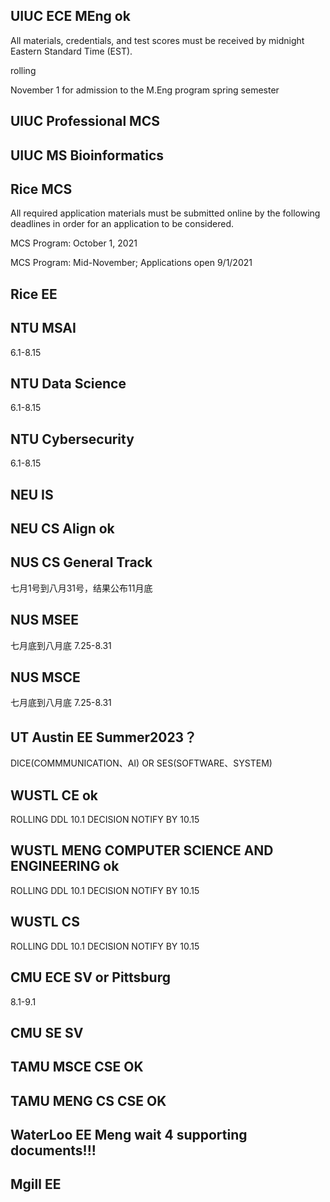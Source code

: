 ## UIUC ECE MEng **ok**
All materials, credentials, and test scores must be received by midnight Eastern Standard Time (EST).

rolling

November 1 for admission to the M.Eng program spring semester

## UIUC Professional MCS

## UIUC MS Bioinformatics

## Rice MCS 

All required application materials must be submitted online by the following deadlines in order for an application to be considered.

MCS Program: October 1, 2021

MCS Program: Mid-November; Applications open 9/1/2021

## Rice EE

## NTU MSAI
6.1-8.15
## NTU Data Science
6.1-8.15
## NTU Cybersecurity
6.1-8.15
## NEU IS

## NEU CS Align ok

## NUS CS General Track
七月1号到八月31号，结果公布11月底
## NUS MSEE
七月底到八月底 7.25-8.31
## NUS MSCE
七月底到八月底 7.25-8.31

## UT Austin EE Summer2023？
DICE(COMMMUNICATION、AI) OR SES(SOFTWARE、SYSTEM)

## WUSTL CE ok
ROLLING DDL 10.1 DECISION NOTIFY BY 10.15

## WUSTL MENG COMPUTER SCIENCE AND ENGINEERING ok
ROLLING DDL 10.1 DECISION NOTIFY BY 10.15

## WUSTL CS
ROLLING DDL 10.1 DECISION NOTIFY BY 10.15

## CMU ECE SV or Pittsburg
8.1-9.1
## CMU SE SV

## TAMU MSCE CSE OK
## TAMU MENG CS CSE OK

## WaterLoo EE Meng  wait 4 supporting documents!!!
## Mgill EE 


